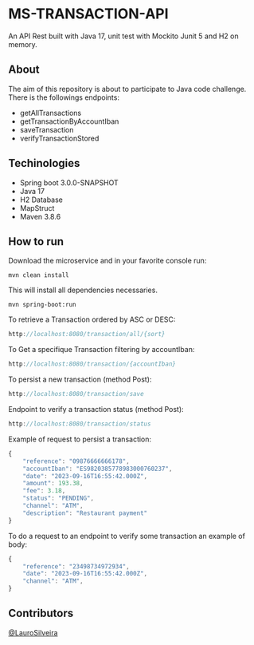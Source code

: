 # MS-TRANSACTION-API
An API Rest built with Java 17, unit test with Mockito Junit 5 and H2 on memory.

## About
The aim of this repository is about to participate to Java code challenge.
There is the followings endpoints:

- getAllTransactions
- getTransactionByAccountIban
- saveTransaction
- verifyTransactionStored

## Techinologies

- Spring boot 3.0.0-SNAPSHOT
- Java 17
- H2 Database
- MapStruct
- Maven 3.8.6

## How to run
Download the microservice and in your favorite console run:
```
mvn clean install
```
This will install all dependencies necessaries.

```
mvn spring-boot:run
```

To retrieve a Transaction ordered by ASC or DESC:
```js
http://localhost:8080/transaction/all/{sort}
```

To Get a specifique Transaction filtering by accountIban:
```js
http://localhost:8080/transaction/{accountIban}
```

To persist a new transaction (method Post):
```js
http://localhost:8080/transaction/save
```

Endpoint to verify a transaction status (method Post):
```js
http://localhost:8080/transaction/status
```

Example of request to persist a transaction:
```js
{
    "reference": "09876666666178",
    "accountIban": "ES9820385778983000760237",
    "date": "2023-09-16T16:55:42.000Z",
    "amount": 193.38,
    "fee": 3.18,
    "status": "PENDING",
    "channel": "ATM",
    "description": "Restaurant payment"
}
```

To do a request to an endpoint to verify some transaction an example of body:
```js
{
    "reference": "23498734972934",
    "date": "2023-09-16T16:55:42.000Z",
    "channel": "ATM",
}
```

## Contributors
[@LauroSilveira](https://github.com/LauroSilveira)
